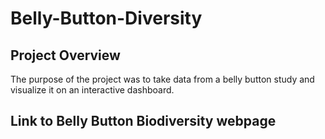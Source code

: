 # Belly-Button-Diversity
## Project Overview
The purpose of the project was to take data from a belly button study and visualize it on an interactive dashboard. 

## Link to Belly Button Biodiversity webpage
